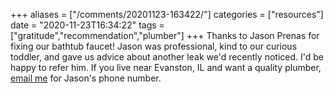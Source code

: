 +++
aliases = ["/comments/20201123-163422/"]
categories = ["resources"]
date = "2020-11-23T16:34:22"
tags = ["gratitude","recommendation","plumber"]
+++
Thanks to Jason Prenas for fixing our bathtub faucet! Jason was professional, kind to our curious toddler, and gave us advice about another leak we'd recently noticed. I'd be happy to refer him. If you live near Evanston, IL and want a quality plumber, [email me](mailto:acbilson@gmail.com) for Jason's phone number.
